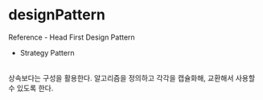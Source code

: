 # designPattern
Reference - Head First Design Pattern

- Strategy Pattern
<br />
상속보다는 구성을 활용한다. 알고리즘을 정의하고 각각을 캡슐화해, 교환해서 사용할 수 있도록 한다.
